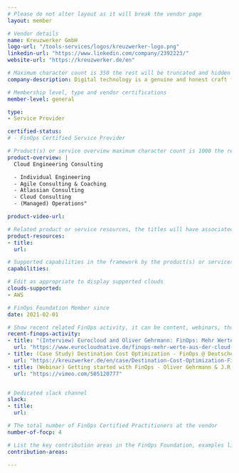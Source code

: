 ```yaml
---
# Please do not alter layout as it will break the vendor page
layout: member

# Vendor details
name: Kreuzwerker GmbH
logo-url: "/tools-services/logos/kreuzwerker-logo.png"
linkedin-url: "https://www.linkedin.com/company/2392223/"
website-url: "https://kreuzwerker.de/en"

# Maximum character count is 350 the rest will be truncated and hidden automatically on your page
company-description: Digital technology is a genuine and honest craft for us. We migrate, accelerate, network, make everything more agile and smooth - we also provide clarity for complex problems. We advise and coach digital autonomy. We plan and implement digital technologies that make companies more successful beyond these technologies.

# Membership level, type and vendor certifications
member-level: general

type:
- Service Provider

certified-status:
# - FinOps Certified Service Provider

# Product(s) or service overview maximum character count is 1000 the rest will be truncated and hidden automatically on your page
product-overview: |
  Cloud Engineering Consulting

  - Individual Engineering
  - Agile Consulting & Coaching
  - Atlassian Consulting
  - Cloud Consulting
  - (Managed) Operations"

product-video-url:

# Related product or service resources, the titles will have associated URLs, e.g. product
product-resources:
- title:
  url:

# Supported capabilities in the framework by the product(s) or services. Match the page-identifier per capability in order for the capability to show up on the vendor page.
capabilities:

# Edit as appropriate to display supported clouds
clouds-supported:
- AWS

# FinOps Foundation Member since
date: 2021-02-01

# Show recent related FinOps activity, it can be content, webinars, thought leadership and include external links
recent-finops-activity:
- title: "(Interview) Eurocloud and Oliver Gehrmann: FinOps: Mehr Werte aus der Cloud schöpfen"
  url: "https://www.eurocloudnative.de/finops-mehr-werte-aus-der-cloud-schoepfen/"
- title: (Case Study) Destination Cost Optimization - FinOps @ Deutsche Bahn Traveler Information
  url: "https://kreuzwerker.de/en/case/Destination-Cost-Optimization-FinOps-at-Deutsche-Bahn"
- title: (Webinar) Getting started with FinOps - Oliver Gehrmann & J.R. Storment
  url: "https://vimeo.com/505120777"


# Dedicated slack channel
slack:
- title:
  url:

# The total number of FinOps Certified Practitioners at the vendor
number-of-focp: 4

# List the key contribution areas in the FinOps Foundation, examples listed
contribution-areas:

---
```


